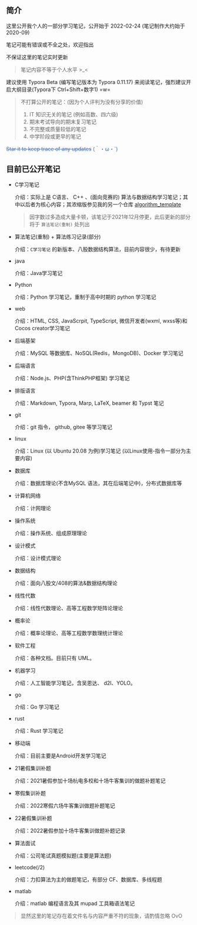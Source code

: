 ## 简介

这里公开我个人的一部分学习笔记，公开始于 2022-02-24 (笔记制作大约始于 2020-09)

笔记可能有错误或不全之处，欢迎指出

不保证这里的笔记实时更新

> 笔记内容不等于个人水平  >_<

建议使用 Typora Beta (编写笔记版本为 Typora 0.11.17) 来阅读笔记，强烈建议开启大纲目录(Typora下 Ctrl+Shift+数字1) =w=

> 不打算公开的笔记：(因为个人评判为没有分享的价值)
>
> 1. IT 知识无关的笔记 (例如高数、四六级)
> 2. 期末考试导向的期末复习笔记
> 3. 不完整或质量较低的笔记
> 4. 中学阶段或更早的笔记
>

<div style="color:#426ab3"><s>Star it to keep trace of any updates</s>  (｀・ω・´)</div>



## 目前已公开笔记

- C学习笔记

  介绍：实际上是 C语言、 C++ 、(面向竞赛的) 算法与数据结构学习笔记；其中以后者为核心内容；其浓缩版参见我的另一个仓库 [algorithm_template](https://github.com/lr580/algorithm_template)

  > 因字数过多造成大量卡顿，该笔记于2021年12月停更，此后更新的部分将于 `算法笔记(重制)` 处列出

- 算法笔记(重制) + 算法练习记录(部分)

  介绍：`C学习笔记` 的新版本、八股数据结构算法，目前内容很少，有待更新

- java

  介绍：Java学习笔记

- Python

  介绍：Python 学习笔记，重制于高中时期的 python 学习笔记

- web

  介绍：HTML, CSS, JavaScrpit,  TypeScript, 微信开发者(wxml, wxss等)和 Cocos creator学习笔记

- 后端基架

  介绍：MySQL 等数据库、NoSQL(Redis，MongoDB)、Docker 学习笔记

- 后端语言

  介绍：Node.js、PHP(含ThinkPHP框架) 学习笔记

- 排版语言

  介绍：Markdown, Typora, Marp, LaTeX, beamer 和 Typst 笔记

- git

  介绍：git 指令， github, gitee 等学习笔记

- linux

  介绍：Linux (以 Ubuntu 20.08 为例)学习笔记 (以Linux使用-指令一部分为主要内容)
  
- 数据库

  介绍：数据库理论(不含MySQL 语法，其在后端笔记中)，分布式数据库等
  
- 计算机网络

  介绍：计网理论
  
- 操作系统

  介绍：操作系统、组成原理理论
  
- 设计模式

  介绍：设计模式理论
  
- 数据结构

  介绍：面向八股文/408的算法&数据结构理论
  
- 线性代数

  介绍：线性代数理论、高等工程数学矩阵论理论
  
- 概率论

  介绍：概率论理论、高等工程数学数理统计理论
  
- 软件工程

  介绍：各种文档。目前只有 UML。
  
- 机器学习

  介绍：人工智能学习笔记，含吴恩达、 d2l、YOLO。
  
- go

  介绍：Go 学习笔记
  
- rust

  介绍：Rust 学习笔记
  
- 移动端

  介绍：目前主要是Android开发学习笔记
  
- 21暑假集训补题

  介绍：2021暑假参加十场杭电多校和十场牛客集训的做题补题笔记

- 寒假集训补题

  介绍：2022寒假六场牛客集训做题补题笔记
  
- 22暑假集训补题

  介绍：2022暑假参加十场牛客集训做题补题记录
  
- 算法面试

  介绍：公司笔试真题模拟题(主要是算法题)
  
- leetcode(/2)

  介绍：力扣算法为主的做题笔记，有部分 CF、数据库、多线程题
  
- matlab

  介绍：matlab 编程语言及其 mupad 工具箱语法笔记

> 显然这里的笔记存在着文件名与内容严重不符的现象，请酌情忽略 OvO
